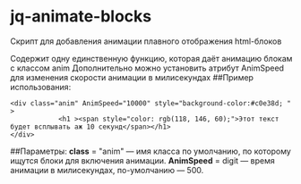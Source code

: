 # jq-animate-blocks
Скрипт для добавления анимации плавного отображения html-блоков

Содержит одну единственную функцию, которая даёт анимацию блокам с классом anim
Дополнительно можно установить атрибут  AnimSpeed для изменения скорости анимации в милисекундах
##Пример использования:
```hrml
<div class="anim" AnimSpeed="10000" style="background-color:#c0e38d; "  >
			<h1 ><span style="color: rgb(118, 146, 60);">Этот текст будет всплывать аж 10 секунд</span></h1>
</div>
```
##Параметры:
**class** = "anim" — имя класса по умолчанию, по которому ищутся блоки для включения анимации.
**AnimSpeed** = digit — время анимации в милисекундах, по-умолчанию — 500.
